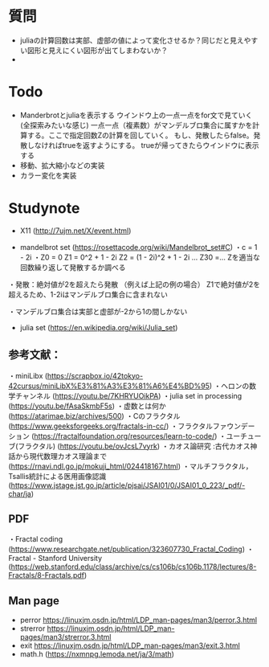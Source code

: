 
# 質問
- juliaの計算回数は実部、虚部の値によって変化させるか？同じだと見えやすい図形と見えにくい図形が出てしまわないか？
-


# Todo
- Manderbrotとjuliaを表示する
ウインドウ上の一点一点をfor文で見ていく(全探索みたいな感じ)
一点一点（複素数）がマンデルブロ集合に属すかを計算する。ここで指定回数Zの計算を回していく。
もし、発散したらfalse。発散しなければtrueを返すようにする。
trueが帰ってきたらウインドウに表示する
- 移動、拡大縮小などの実装
- カラー変化を実装

# Studynote
- X11
(http://7ujm.net/X/event.html)

- mandelbrot set
(https://rosettacode.org/wiki/Mandelbrot_set#C)
・c = 1 - 2i
・Z0 = 0
Z1 = 0^2 + 1 - 2i
Z2 = (1 - 2i)^2 + 1 - 2i
...
Z30 =...
Zを適当な回数繰り返して発散するか調べる

・発散：絶対値が2を超えたら発散
（例えば上記の例の場合）
Z1で絶対値が2を超えるため、1-2iはマンデルブロ集合に含まれない

・マンデルブロ集合は実部と虚部が-2から1の間しかない

- julia set
(https://en.wikipedia.org/wiki/Julia_set)


## 参考文献：
・miniLibx
(https://scrapbox.io/42tokyo-42cursus/miniLibX%E3%81%A3%E3%81%A6%E4%BD%95)
・ヘロンの数学チャンネル
(https://youtu.be/7KHRYUOikPA)
・julia set in processing
(https://youtu.be/fAsaSkmbF5s)
・虚数とは何か
(https://atarimae.biz/archives/500)
・Cのフラクタル
(https://www.geeksforgeeks.org/fractals-in-cc/)
・フラクタルファウンデーション
(https://fractalfoundation.org/resources/learn-to-code/)
・ユーチューブ(フラクタル)
(https://youtu.be/ovJcsL7vyrk)
・カオス論研究 :古代カオス神話から現代数理カオス理論まで
(https://rnavi.ndl.go.jp/mokuji_html/024418167.html)
・マルチフラクタル，Tsallis統計による医用画像認識
(https://www.jstage.jst.go.jp/article/pjsai/JSAI01/0/JSAI01_0_223/_pdf/-char/ja)


## PDF
・Fractal coding
(https://www.researchgate.net/publication/323607730_Fractal_Coding)
・Fractal - Stanford University
(https://web.stanford.edu/class/archive/cs/cs106b/cs106b.1178/lectures/8-Fractals/8-Fractals.pdf)

## Man page
- perror
https://linuxjm.osdn.jp/html/LDP_man-pages/man3/perror.3.html
- strerror
https://linuxjm.osdn.jp/html/LDP_man-pages/man3/strerror.3.html
- exit
https://linuxjm.osdn.jp/html/LDP_man-pages/man3/exit.3.html
- math.h
(https://nxmnpg.lemoda.net/ja/3/math)
